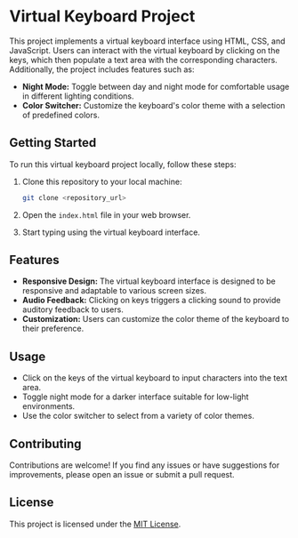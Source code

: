 # Virtual Keyboard Project

This project implements a virtual keyboard interface using HTML, CSS, and JavaScript. Users can interact with the virtual keyboard by clicking on the keys, which then populate a text area with the corresponding characters. Additionally, the project includes features such as:

- **Night Mode:** Toggle between day and night mode for comfortable usage in different lighting conditions.
- **Color Switcher:** Customize the keyboard's color theme with a selection of predefined colors.

## Getting Started

To run this virtual keyboard project locally, follow these steps:

1. Clone this repository to your local machine:

    ```bash
    git clone <repository_url>
    ```

2. Open the `index.html` file in your web browser.

3. Start typing using the virtual keyboard interface.

## Features

- **Responsive Design:** The virtual keyboard interface is designed to be responsive and adaptable to various screen sizes.
- **Audio Feedback:** Clicking on keys triggers a clicking sound to provide auditory feedback to users.
- **Customization:** Users can customize the color theme of the keyboard to their preference.

## Usage

- Click on the keys of the virtual keyboard to input characters into the text area.
- Toggle night mode for a darker interface suitable for low-light environments.
- Use the color switcher to select from a variety of color themes.

## Contributing

Contributions are welcome! If you find any issues or have suggestions for improvements, please open an issue or submit a pull request.

## License

This project is licensed under the [MIT License](LICENSE).
